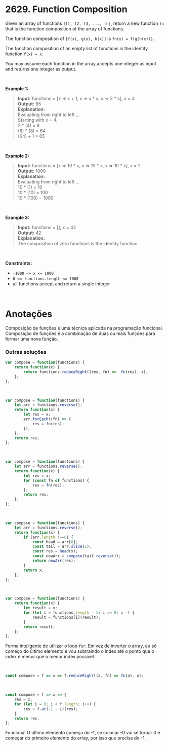 # 2629. Function Composition

Given an array of functions `[f1, f2, f3, ..., fn]`, return a new function `fn` that is the function composition of the array of functions.

The function composition of `[f(x), g(x), h(x)]` is `fn(x) = f(g(h(x)))`.

The function composition of an empty list of functions is the identity function `f(x) = x`.

You may assume each function in the array accepts one integer as input and returns one integer as output.

<br>

**Example 1:**

> **Input:** functions = [x => x + 1, x => x * x, x => 2 * x], x = 4  
> **Output:** 65  
> **Explanation:**  
> Evaluating from right to left ...  
> Starting with x = 4.  
> 2 * (4) = 8  
> (8) * (8) = 64  
> (64) + 1 = 65  

<br>

**Example 2:**

> **Input:** functions = [x => 10 * x, x => 10 * x, x => 10 * x], x = 1  
> **Output:** 1000  
> **Explanation:**  
> Evaluating from right to left ...  
> 10 * (1) = 10  
> 10 * (10) = 100  
> 10 * (100) = 1000  

<br>

**Example 3:**

> **Input:** functions = [], x = 42  
> **Output:** 42  
> **Explanation:**  
> The composition of zero functions is the identity function  
 
<br>

**Constraints:**

- `-1000 <= x <= 1000`  
- `0 <= functions.length <= 1000`  
- all functions accept and return a single integer  

<br>

# Anotações

Composição de funções é uma técnica aplicada na programação funcional.  
Composição de funções é a combinação de duas ou mais funções para formar uma nova função.  

### Outras soluções

```js
var compose = function(functions) {
    return function(x) {
        return functions.reduceRight((res, fn) =>  fn(res), x);
    };
};
```

<br>

```js
var compose = function(functions) {
    let arr = functions.reverse();
    return function(x) {
        let res = x;
        arr.forEach((fn) => {
            res = fn(res);
        });
    };
    return res;
};
```

<br>

```js
var compose = function(functions) {
    let arr = functions.reverse();
    return function(x) {
        let res = x;
        for (const fn of functions) {
            res = fn(res);
        };
        return res;
    };
};
```

<br>

```js
var compose = function(functions) {
    let arr = functions.reverse();
    return function(x) {
        if (arr.length !==0) {
            const head = arr[0];
            const tail = arr.slice(1);
            const res = head(x);
            const newArr = compose(tail.reverse());
            return newArr(res);
        }
        return x;
    };
};
```

<br>

```js
var compose = function(functions) {
    return function(x) {
        let result = x;
        for (let i = functions.length - 1; i >= 0; i--) {
            result = functions[i](result);
        }
        return result;
    };
};
```

Forma inteligente de utilizar o loop `for`. Em vez de inverter o array, eu só começo do último elemento e vou subtraindo o index até o ponto que o index é menor que o menor index possível. 

<br>

```js
const compose = f => x => f.reduceRight((a, fn) => fn(a), x);
```

<br>

```js
const compose = f => x => {
    res = x;
    for (let i = 0; i < f.length; i++) {
        res = f.at(-1 - i)(res);
    }
    return res;
};
```

Funciona! O último elemento começa do -1, se colocar -0 vai se tornar 0 e começar do primeiro elemento do array, por isso que precisa do -1.